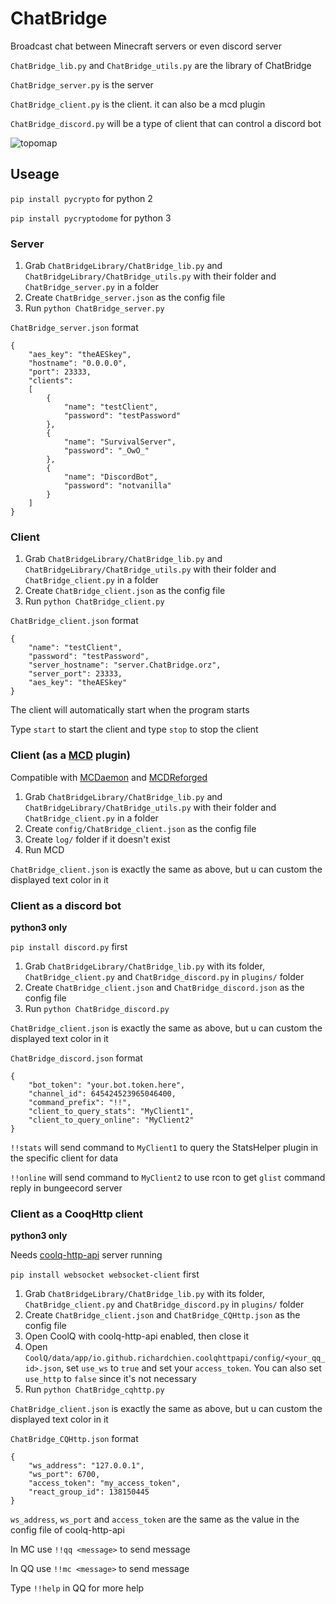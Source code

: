 # ChatBridge
Broadcast chat between Minecraft servers or even discord server

`ChatBridge_lib.py` and `ChatBridge_utils.py` are the library of ChatBridge

`ChatBridge_server.py` is the server

`ChatBridge_client.py` is the client. it can also be a mcd plugin

`ChatBridge_discord.py` will be a type of client that can control a discord bot

![topomap](https://raw.githubusercontent.com/TISUnion/ChatBridge/master/topomap.png)

## Useage

`pip install pycrypto` for python 2

`pip install pycryptodome` for python 3

### Server

1. Grab `ChatBridgeLibrary/ChatBridge_lib.py` and `ChatBridgeLibrary/ChatBridge_utils.py` with their folder and `ChatBridge_server.py` in a folder
2. Create `ChatBridge_server.json` as the config file
3. Run `python ChatBridge_server.py`

`ChatBridge_server.json` format
```
{
	"aes_key": "theAESkey",
	"hostname": "0.0.0.0",
	"port": 23333,
	"clients":
	[
		{
			"name": "testClient",
			"password": "testPassword"
		},
		{
			"name": "SurvivalServer",
			"password": "_OwO_"
		},
		{
			"name": "DiscordBot",
			"password": "notvanilla"
		}
	]
}
```

### Client

1. Grab `ChatBridgeLibrary/ChatBridge_lib.py` and `ChatBridgeLibrary/ChatBridge_utils.py` with their folder and `ChatBridge_client.py` in a folder
2. Create `ChatBridge_client.json` as the config file
3. Run `python ChatBridge_client.py`

`ChatBridge_client.json` format
```
{
	"name": "testClient",
	"password": "testPassword",
	"server_hostname": "server.ChatBridge.orz",
	"server_port": 23333,
	"aes_key": "theAESkey"
}
```

The client will automatically start when the program starts

Type `start` to start the client and type `stop` to stop the client

### Client (as a [MCD](https://github.com/kafuuchino-desu/MCDaemon) plugin)

Compatible with  [MCDaemon](https://github.com/kafuuchino-desu/MCDaemon) and [MCDReforged](https://github.com/Fallen-Breath/MCDReforged)

1. Grab `ChatBridgeLibrary/ChatBridge_lib.py` and `ChatBridgeLibrary/ChatBridge_utils.py` with their folder and `ChatBridge_client.py` in a folder
2. Create `config/ChatBridge_client.json` as the config file
3. Create `log/` folder if it doesn't exist
4. Run MCD

`ChatBridge_client.json` is exactly the same as above, but u can custom the displayed text color in it


### Client as a discord bot 

**python3 only**

`pip install discord.py` first

1. Grab `ChatBridgeLibrary/ChatBridge_lib.py` with its folder, `ChatBridge_client.py` and `ChatBridge_discord.py` in `plugins/` folder
2. Create `ChatBridge_client.json` and `ChatBridge_discord.json` as the config file
3. Run `python ChatBridge_discord.py`

`ChatBridge_client.json` is exactly the same as above, but u can custom the displayed text color in it

`ChatBridge_discord.json` format
```
{
	"bot_token": "your.bot.token.here",
	"channel_id": 645424523965046400,
	"command_prefix": "!!",
	"client_to_query_stats": "MyClient1",
	"client_to_query_online": "MyClient2"
}
```

`!!stats` will send command to `MyClient1` to query the StatsHelper plugin in the specific client for data

`!!online` will send command to `MyClient2` to use rcon to get `glist` command reply in bungeecord server

### Client as a CooqHttp client

**python3 only**

Needs [coolq-http-api](https://github.com/richardchien/coolq-http-api) server running

`pip install websocket websocket-client` first

1. Grab `ChatBridgeLibrary/ChatBridge_lib.py` with its folder, `ChatBridge_client.py` and `ChatBridge_discord.py` in `plugins/` folder
2. Create `ChatBridge_client.json` and `ChatBridge_CQHttp.json` as the config file
3. Open CoolQ with coolq-http-api enabled, then close it
4. Open `CoolQ/data/app/io.github.richardchien.coolqhttpapi/config/<your_qq_id>.json`, set `use_ws` to `true` and set your `access_token`. You can also set `use_http` to `false` since it's not necessary
4. Run `python ChatBridge_cqhttp.py`

`ChatBridge_client.json` is exactly the same as above, but u can custom the displayed text color in it

`ChatBridge_CQHttp.json` format

```
{
	"ws_address": "127.0.0.1",
	"ws_port": 6700,
	"access_token": "my_access_token",
	"react_group_id": 138150445
}
```

`ws_address`, `ws_port` and `access_token` are the same as the value in the config file of coolq-http-api


In MC use `!!qq <message>` to send message

In QQ use `!!mc <message>` to send message

Type `!!help` in QQ for more help
